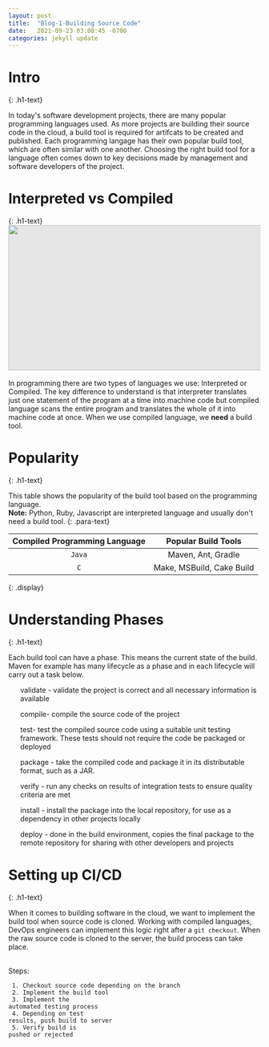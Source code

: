 ```yaml
---
layout: post
title:  "Blog-1-Building Source Code"
date:   2021-09-23 03:08:45 -0700
categories: jekyll update
---
```

<link rel="stylesheet" href="/assets/css/style.css">

<h1>Intro</h1>
{: .h1-text}

In today's software development projects, there are many popular programming languages used. As more projects are building their source code in the cloud, a build tool is required for artifcats to be created and published.
Each programming langage has their own popular build tool, which are often similar with one another. Choosing the right build tool for a language often comes down to key decisions made by management and software developers of the project.

<h1>Interpreted vs Compiled</h1>
{: .h1-text}

<center><img style="-webkit-user-select: none;margin: auto;cursor: zoom-in;background-color: hsl(0, 0%, 90%);transition: background-color 300ms;" src="https://i.imgur.com/MvMxQ1a.gif" width="518" height="290"></center>

<br>
In programming there are two types of languages we use: Interpreted or Compiled.
The key difference to understand is that interpreter translates just one statement of the program at a time into machine code but compiled language scans the entire program and translates the whole of it into machine code at once. When we use compiled language, we <strong>need</strong> a build tool.


<h1>Popularity</h1>
{: .h1-text}

This table shows the popularity of the build tool based on the programming language. 
<br><strong>Note:</strong> Python, Ruby, Javascript are interpreted language and usually don't need a build tool.
{: .para-text}

Compiled Programming Language | Popular Build Tools     |
:--------------:| :------------------------------------:|
`Java`          | Maven, Ant, Gradle                    |
`C`           | Make, MSBuild, Cake Build               |
{: .display}


<h1>Understanding Phases</h1>
{: .h1-text}

Each build tool can have a phase. This means the current state of the build. Maven for example has many lifecycle as a phase and in each lifecycle will carry out a task below.

<ul><phase>validate</phase> - validate the project is correct and all necessary information is available </ul>
<ul><phase>compile</phase>- compile the source code of the project</ul>
<ul><phase>test</phase>- test the compiled source code using a suitable unit testing framework. These tests should not require the code be packaged or deployed</ul>
<ul><phase>package</phase> - take the compiled code and package it in its distributable format, such as a JAR.</ul>
<ul><phase>verify</phase> - run any checks on results of integration tests to ensure quality criteria are met</ul>
<ul><phase>install</phase> - install the package into the local repository, for use as a dependency in other projects locally</ul>
<ul><phase>deploy</phase> - done in the build environment, copies the final package to the remote repository for sharing with other developers and projects</ul>



<h1>Setting up CI/CD</h1>
{: .h1-text}

When it comes to building software in the cloud, we want to implement the build tool when source code is cloned. Working with compiled languages, DevOps engineers can implement this logic right after a `git checkout`. When the raw source code is cloned to the server, the build process can take place.

<br>
Steps:

<code> 1. Checkout source code depending on the branch </code> <br>
<code> 2. Implement the build tool</code> <br>
<code> 3. Implement the automated testing process </code> <br>
<code> 4. Depending on test results, push build to server </code> <br>
<code> 5. Verify build is pushed or rejected </code> <br>


